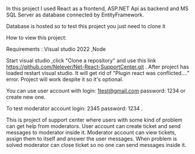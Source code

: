 In this project I used React as a frontend, ASP.NET Api as backend and MS SQL Server as database connected by EntityFramework.

Database is hosted so to test this project you just need to clone it

How to view this project:

Requirements : 
Visual studio 2022 ,Node

Start visual studio ,click "Clone a repository" and use this link https://github.com/Nelever/Net-React-SupportCenter.git .
After project has loaded restart visual studio. It will get rid of  "Plugin react was conflicted...." error. Project will work despite it so it's optional.

You can use user account with login: 1test@gmail.com password: 1234 or create new one.

To test moderator account login: 2345 password: 1234 .

This is project of support center where users with some kind of problem can get help from moderators. User account can create ticket and send messages to moderator inside it. Moderator account can view tickets, assign them to itself and answer the user messages. When problem is solved moderator can close ticket so no one can send messages inside it.
